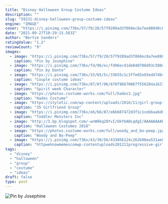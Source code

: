 ```yaml
---
title: "Disney Halloween Group Costume Ideas"
description: ""
slug: "59231-disney-halloween-group-costume-ideas"
engine: "IMAGE"
cover: "https://i.pinimg.com/736x/57/f9/20/57f9209ad3f860ec8a7ee88040c876c5--memories-smile.jpg"
date: "2021-09-27T10:29:15.563Z"
author: "Bertie Sanders"
ratingValue: "1.2"
reviewCount: "9"
images:
  - image: "https://i.pinimg.com/736x/57/f9/20/57f9209ad3f860ec8a7ee88040c876c5--memories-smile.jpg"
    caption: "Pin by Josephine"
  - image: "https://i.pinimg.com/736x/fd/96/ec/fd96ec41de848786d93c580ef2aa650d.jpg"
    caption: "Pin by Dante"
  - image: "https://i.pinimg.com/736x/33/65/5c/33655c1c3ffe65e93ed47d6ce7592a22.jpg"
    caption: "Couple costume ideas"
  - image: "https://i.pinimg.com/736x/87/8f/96/878f96670067f556284a1633a8ab7231.jpg"
    caption: "Spirit week Character"
  - image: "https://photos.costume-works.com/full/hades3.jpg"
    caption: "Hades Costume"
  - image: "https://styletic.com/wp-content/uploads/2016/11/girl-group-costume-ideas/20-girl-group-costume-ideas.jpg"
    caption: "35 Girlfriend Group"
  - image: "https://i.pinimg.com/736x/e6/b6/87/e6b687472d3f1c1cebbaa6d851f76d5c.jpg"
    caption: "Toddler Monsters Inc"
  - image: "http://3.bp.blogspot.com/-wnW9kq28YvI/UkYbA0LqdgI/AAAAAAAAH74/0OBAnrjteQI/s1600/55937b857980785c1063e35a5f1b8b71.jpg"
    caption: "Halloween Costumes 2018"
  - image: "https://photos.costume-works.com/full/woody_and_bo-peep.jpg"
    caption: "Woody and Bo-Peep"
  - image: "https://i.pinimg.com/736x/43/30/56/433056124c262b96ea531ae0b1e612fa--old-halloween-costumes-epic-costumes.jpg"
    caption: "httpweknowmemescomwp-contentuploads201211progressive-girl-halloween-costum Cool"
tags:
  - "disney"
  - "halloween"
  - "group"
  - "costume"
  - "ideas"
draft: false
type: post
---
```



![Pin by Josephine](https://i.pinimg.com/736x/57/f9/20/57f9209ad3f860ec8a7ee88040c876c5--memories-smile.jpg "Pin by Josephine")


<!--inArticleAds-->

<!--galleryOne-->


<!--inArticleAds-->

<!--galleryTwo-->


<!--galleryThree-->

